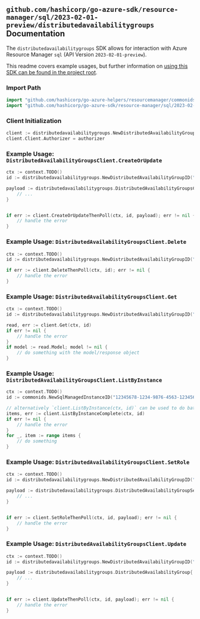 
## `github.com/hashicorp/go-azure-sdk/resource-manager/sql/2023-02-01-preview/distributedavailabilitygroups` Documentation

The `distributedavailabilitygroups` SDK allows for interaction with Azure Resource Manager `sql` (API Version `2023-02-01-preview`).

This readme covers example usages, but further information on [using this SDK can be found in the project root](https://github.com/hashicorp/go-azure-sdk/tree/main/docs).

### Import Path

```go
import "github.com/hashicorp/go-azure-helpers/resourcemanager/commonids"
import "github.com/hashicorp/go-azure-sdk/resource-manager/sql/2023-02-01-preview/distributedavailabilitygroups"
```


### Client Initialization

```go
client := distributedavailabilitygroups.NewDistributedAvailabilityGroupsClientWithBaseURI("https://management.azure.com")
client.Client.Authorizer = authorizer
```


### Example Usage: `DistributedAvailabilityGroupsClient.CreateOrUpdate`

```go
ctx := context.TODO()
id := distributedavailabilitygroups.NewDistributedAvailabilityGroupID("12345678-1234-9876-4563-123456789012", "example-resource-group", "managedInstanceValue", "distributedAvailabilityGroupValue")

payload := distributedavailabilitygroups.DistributedAvailabilityGroupsCreateOrUpdateRequestBody{
	// ...
}


if err := client.CreateOrUpdateThenPoll(ctx, id, payload); err != nil {
	// handle the error
}
```


### Example Usage: `DistributedAvailabilityGroupsClient.Delete`

```go
ctx := context.TODO()
id := distributedavailabilitygroups.NewDistributedAvailabilityGroupID("12345678-1234-9876-4563-123456789012", "example-resource-group", "managedInstanceValue", "distributedAvailabilityGroupValue")

if err := client.DeleteThenPoll(ctx, id); err != nil {
	// handle the error
}
```


### Example Usage: `DistributedAvailabilityGroupsClient.Get`

```go
ctx := context.TODO()
id := distributedavailabilitygroups.NewDistributedAvailabilityGroupID("12345678-1234-9876-4563-123456789012", "example-resource-group", "managedInstanceValue", "distributedAvailabilityGroupValue")

read, err := client.Get(ctx, id)
if err != nil {
	// handle the error
}
if model := read.Model; model != nil {
	// do something with the model/response object
}
```


### Example Usage: `DistributedAvailabilityGroupsClient.ListByInstance`

```go
ctx := context.TODO()
id := commonids.NewSqlManagedInstanceID("12345678-1234-9876-4563-123456789012", "example-resource-group", "managedInstanceValue")

// alternatively `client.ListByInstance(ctx, id)` can be used to do batched pagination
items, err := client.ListByInstanceComplete(ctx, id)
if err != nil {
	// handle the error
}
for _, item := range items {
	// do something
}
```


### Example Usage: `DistributedAvailabilityGroupsClient.SetRole`

```go
ctx := context.TODO()
id := distributedavailabilitygroups.NewDistributedAvailabilityGroupID("12345678-1234-9876-4563-123456789012", "example-resource-group", "managedInstanceValue", "distributedAvailabilityGroupValue")

payload := distributedavailabilitygroups.DistributedAvailabilityGroupSetRole{
	// ...
}


if err := client.SetRoleThenPoll(ctx, id, payload); err != nil {
	// handle the error
}
```


### Example Usage: `DistributedAvailabilityGroupsClient.Update`

```go
ctx := context.TODO()
id := distributedavailabilitygroups.NewDistributedAvailabilityGroupID("12345678-1234-9876-4563-123456789012", "example-resource-group", "managedInstanceValue", "distributedAvailabilityGroupValue")

payload := distributedavailabilitygroups.DistributedAvailabilityGroup{
	// ...
}


if err := client.UpdateThenPoll(ctx, id, payload); err != nil {
	// handle the error
}
```
